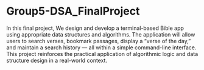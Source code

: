 # Group5-DSA_FinalProject
In this final project, We design and develop a terminal-based Bible app using appropriate data structures and algorithms. The application will allow users to search verses, bookmark passages, display a “verse of the day,” and maintain a search history — all within a simple command-line interface. This project reinforces the practical application of algorithmic logic and data structure design in a real-world context.
